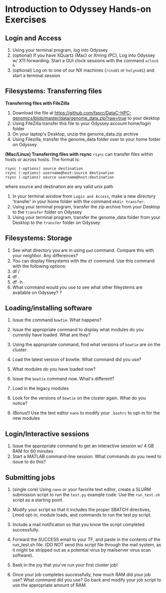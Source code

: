# Introduction to Odyssey Hands-on Exercises

## Login and Access
1. Using your terminal program, log into Odyssey
2. (optional) If you have XQuartz (Mac) or Xming (PC), Log into Odyssey w/ X11 forwarding. Start a GUI clock sessions with the command `xclock &`
3. (optional) Log on to one of our NX machines (`rcnx01` or `holynx01`) and start a terminal session


## Filesystems: Transferring files
**Transferring files with FileZilla**
  1. Download the file at https://github.com/fasrc/DataC-HPC-genomics/blob/master/data/genome_data.zip?raw=true to your desktop
  1. Using FileZilla transfer this file to your Odyssey account home/login folder
  2. On your laptop's Desktop, unzip the genome_data.zip archive
  2. Using Filezilla, transfer the genome_data folder over to your home folder on Odyssey

**(Mac/Linux) Transferring files with rsync**
`rsync` can transfer files within hosts or across hosts. The format is:
  
```
rsync (-options) source destination
rsync (-options) username@host:source destination
rsync (-options) source username@host:destination
```

where source and destination are any valid unix path

  1. In your terminal window from `Login and Access`, make a new directory 'transfer' in your home folder with the command `mkdir transfer`.
  2. Using your terminal program, transfer the zip archive from your Desktop to the `transfer` folder on Odyssey
  3. Using your terminal program, transfer the genome_data folder from your Desktop to the `transfer` folder on Odyssey


## Filesystems: Storage
1. See what directory you are in using `pwd` command. Compare this with your neighbor. Any differences?
2. You can display filesystems with the `df` command. Use this command with the following options:
  1. df /
  2. df .
  3. df -h .
3. What command would you use to see what other fileystems are available on Odyssey? ?


## Loading/installing software
1. Issue the command `bowtie`. What happens?
2. Issue the appropriate command to display what modules do you currently have loaded. What are they?
3. Using the appropriate command, find what versions of `bowtie` are on the cluster.
4. Load the latest version of bowtie. What command did you use?
5. What modules do you have loaded now?
6. Issue the `bowtie` command now. What's different?

7. Load in the legacy modules
8. Look for the versions of `bowtie` on the cluster again. What do you notice?

9. (Bonus!) Use the text editor `nano` to modify your `.bashrc` to opt-in for the new modules


## Login/Interactive sessions
1. Issue the appropriate command to get an interactive session w/ 4 GB RAM for 60 minutes
2. Start a MATLAB command-line session. What commands do you need to issue to do this?


## Submitting jobs
1. (single core) Using `nano` or your favorite text editor, create a SLURM submission script to run the `test.py` example code. Use the `run_test.sh` script as a starting point.

2. Modify your script so that it includes the proper SBATCH directives, Lmod opt-in, module loads, and commands to run the test.py script.

3. Include a mail notification so that you know the script completed successfully.

4. Forward the SUCCESS email to your TF, and paste in the contents of the run_test.sh file. (DO NOT send this script file through the mail system, as it might be stripped out as a potential virus by mailserver virus scan software).

5. Bask in the joy that you've run your first cluster job!

6. Once your job completes successfully, how much RAM did your job use? What command did you use? Go back and modify your job script to use the appropriate amount of RAM.



